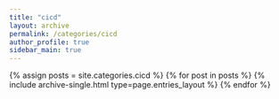 ```yaml
---
title: "cicd"
layout: archive
permalink: /categories/cicd
author_profile: true
sidebar_main: true
---
```



{% assign posts = site.categories.cicd %}
{% for post in posts %} {% include archive-single.html type=page.entries_layout %} {% endfor %}